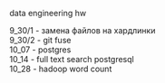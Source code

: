 data engineering hw  

9_30/1 - замена файлов на хардлинки  
9_30/2 - git fuse  
10_07 - postgres  
10_14 - full text search postgresql  
10_28 - hadoop word count  
